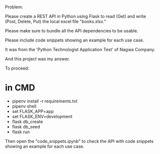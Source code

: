 Problem:

Please create a REST API in Python using Flask to read (Get) and write (Post, Delete, Put) the local excel file "books.xlsx."

Please make sure to bundle all the API dependencies to be usable.

Please include code snippets showing an example for each use case.

It was from the 'Python Technologist Application Test' of Nagwa Company.

And this project was my answer.


To proceed:
# in CMD
- pipenv install -r requirements.txt
- pipenv shell
- set FLASK_APP=app
- set FLASK_ENV=development
- flask db_create
- flask db_seed
- flask run

Then open the "code_snippets.ipynb" to check the API with code snippets showing an example for each use case. 


